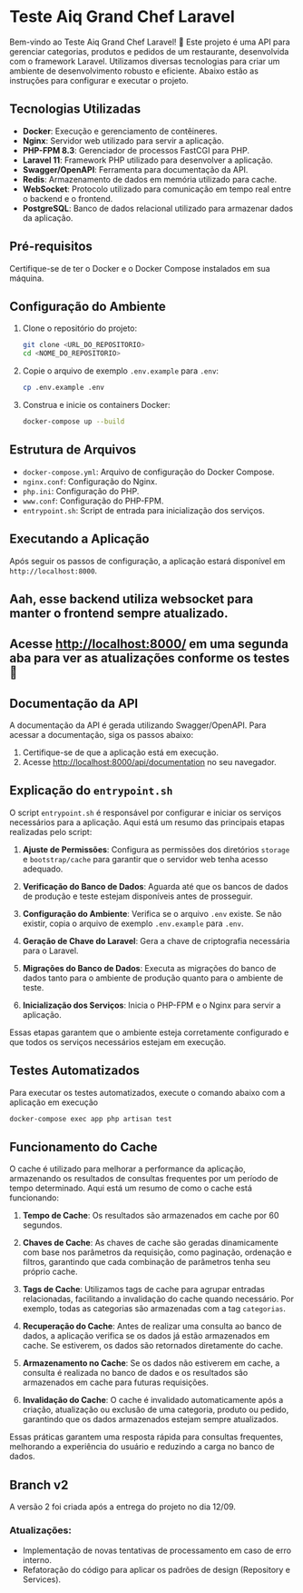 # Teste Aiq Grand Chef Laravel

Bem-vindo ao Teste Aiq Grand Chef Laravel! 🎉 Este projeto é uma API para gerenciar categorias, produtos e pedidos de um restaurante, desenvolvida com o framework Laravel. Utilizamos diversas tecnologias para criar um ambiente de desenvolvimento robusto e eficiente. Abaixo estão as instruções para configurar e executar o projeto.

## Tecnologias Utilizadas

-   **Docker**: Execução e gerenciamento de contêineres.
-   **Nginx**: Servidor web utilizado para servir a aplicação.
-   **PHP-FPM 8.3**: Gerenciador de processos FastCGI para PHP.
-   **Laravel 11**: Framework PHP utilizado para desenvolver a aplicação.
-   **Swagger/OpenAPI**: Ferramenta para documentação da API.
-   **Redis**: Armazenamento de dados em memória utilizado para cache.
-   **WebSocket**: Protocolo utilizado para comunicação em tempo real entre o backend e o frontend.
-   **PostgreSQL**: Banco de dados relacional utilizado para armazenar dados da aplicação.

## Pré-requisitos

Certifique-se de ter o Docker e o Docker Compose instalados em sua máquina.

## Configuração do Ambiente

1. Clone o repositório do projeto:

    ```sh
    git clone <URL_DO_REPOSITORIO>
    cd <NOME_DO_REPOSITORIO>
    ```

2. Copie o arquivo de exemplo `.env.example` para `.env`:

    ```sh
    cp .env.example .env
    ```

3. Construa e inicie os containers Docker:
    ```sh
    docker-compose up --build
    ```

## Estrutura de Arquivos

-   `docker-compose.yml`: Arquivo de configuração do Docker Compose.
-   `nginx.conf`: Configuração do Nginx.
-   `php.ini`: Configuração do PHP.
-   `www.conf`: Configuração do PHP-FPM.
-   `entrypoint.sh`: Script de entrada para inicialização dos serviços.

## Executando a Aplicação

Após seguir os passos de configuração, a aplicação estará disponível em `http://localhost:8000`.

## Aah, esse backend utiliza websocket para manter o frontend sempre atualizado.

## Acesse [http://localhost:8000/](http://localhost:8000/) em uma segunda aba para ver as atualizações conforme os testes 💜

## Documentação da API

A documentação da API é gerada utilizando Swagger/OpenAPI. Para acessar a documentação, siga os passos abaixo:

1. Certifique-se de que a aplicação está em execução.
2. Acesse [http://localhost:8000/api/documentation](http://localhost:8000/api/documentation) no seu navegador.

## Explicação do `entrypoint.sh`

O script `entrypoint.sh` é responsável por configurar e iniciar os serviços necessários para a aplicação. Aqui está um resumo das principais etapas realizadas pelo script:

1. **Ajuste de Permissões**: Configura as permissões dos diretórios `storage` e `bootstrap/cache` para garantir que o servidor web tenha acesso adequado.

2. **Verificação do Banco de Dados**: Aguarda até que os bancos de dados de produção e teste estejam disponíveis antes de prosseguir.

3. **Configuração do Ambiente**: Verifica se o arquivo `.env` existe. Se não existir, copia o arquivo de exemplo `.env.example` para `.env`.

4. **Geração de Chave do Laravel**: Gera a chave de criptografia necessária para o Laravel.

5. **Migrações do Banco de Dados**: Executa as migrações do banco de dados tanto para o ambiente de produção quanto para o ambiente de teste.

6. **Inicialização dos Serviços**: Inicia o PHP-FPM e o Nginx para servir a aplicação.

Essas etapas garantem que o ambiente esteja corretamente configurado e que todos os serviços necessários estejam em execução.

## Testes Automatizados

Para executar os testes automatizados, execute o comando abaixo com a aplicação em execução

```sh
docker-compose exec app php artisan test
```

## Funcionamento do Cache

O cache é utilizado para melhorar a performance da aplicação, armazenando os resultados de consultas frequentes por um período de tempo determinado. Aqui está um resumo de como o cache está funcionando:

1. **Tempo de Cache**: Os resultados são armazenados em cache por 60 segundos.

2. **Chaves de Cache**: As chaves de cache são geradas dinamicamente com base nos parâmetros da requisição, como paginação, ordenação e filtros, garantindo que cada combinação de parâmetros tenha seu próprio cache.

3. **Tags de Cache**: Utilizamos tags de cache para agrupar entradas relacionadas, facilitando a invalidação do cache quando necessário. Por exemplo, todas as categorias são armazenadas com a tag `categorias`.

4. **Recuperação do Cache**: Antes de realizar uma consulta ao banco de dados, a aplicação verifica se os dados já estão armazenados em cache. Se estiverem, os dados são retornados diretamente do cache.

5. **Armazenamento no Cache**: Se os dados não estiverem em cache, a consulta é realizada no banco de dados e os resultados são armazenados em cache para futuras requisições.

6. **Invalidação do Cache**: O cache é invalidado automaticamente após a criação, atualização ou exclusão de uma categoria, produto ou pedido, garantindo que os dados armazenados estejam sempre atualizados.

Essas práticas garantem uma resposta rápida para consultas frequentes, melhorando a experiência do usuário e reduzindo a carga no banco de dados.

## Branch v2

A versão 2 foi criada após a entrega do projeto no dia 12/09.

### Atualizações:
- Implementação de novas tentativas de processamento em caso de erro interno.
- Refatoração do código para aplicar os padrões de design (Repository e Services).